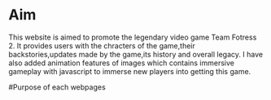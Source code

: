 # Aim

This website is aimed to promote the legendary video game Team Fotress 2. It provides users with the chracters of the game,their backstories,updates made by the game,its history and overall legacy. I have also added animation features of images which contains immersive gameplay with javascript to immerse new players into getting this game.

#Purpose of each webpages


